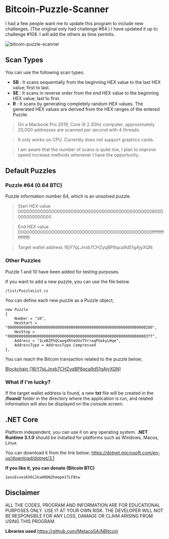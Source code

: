 ﻿# Bitcoin-Puzzle-Scanner
 
I had a few people want me to update this program to include new challenges. (The original only had challenge #64.)
I have updated it up to challenge #108. I will add the others as time permits.

![bitcoin-puzzle-scanner](https://i.ibb.co/v4QmWtL/Ekran-Resmi-2022-01-18-20-15-58.png)

## Scan Types

You can use the following scan types.

- **SB** : It scans sequentially from the beginning HEX value to the last HEX value; first to last.
- **SE** : It scans in reverse order from the end HEX value to the beginning HEX value; last to first.
- **R** : It scans by generating completely random HEX values. The generated HEX values are derived from the HEX ranges of the entered Puzzle.


> On a Macbook Pro 2019, Core i9 2.3Ghz computer, approximately 20,000 addresses are scanned per second with 4 threads. 

> It only works on CPU. Currently does not support graphics cards.

> I am aware that the number of scans is quite low, I plan to improve speed increase methods whenever I have the opportunity..

## Default Puzzles

### Puzzle #64 (0.64 BTC)

Puzzle information number 64, which is an unsolved puzzle.

> Start HEX value
> 0000000000000000000000000000000000000000000000008000000000000000

> End HEX value
> 000000000000000000000000000000000000000000000000ffffffffffffffff

> Target wallet address
> 16jY7qLJnxb7CHZyqBP8qca9d51gAjyXQN

### Other Puzzles

Puzzle 1 and 10 have been added for testing purposes.

If you want to add a new puzzle, you can use the file below.

    /list/PuzzleList.cs

You can define each new puzzle as a Puzzle object;

    new Puzzle
    {
        Number = "10",
        HexStart = "0000000000000000000000000000000000000000000000000000000000000200",
        HexStop = "00000000000000000000000000000000000000000000000000000000000003ff",
        Address = "1LeBZP5QCwwgXRtmVUvTVrraqPUokyLHqe",
        AddressType = AddressType.Compressed
    },

You can reach the Bitcoin transaction related to the puzzle below;

[Blockchain (16jY7qLJnxb7CHZyqBP8qca9d51gAjyXQN)](https://www.blockchain.com/btc/tx/08389f34c98c606322740c0be6a7125d9860bb8d5cb182c02f98461e5fa6cd15)

### What if I'm lucky?
If the target wallet address is found, a new **txt** file will be created in the **/found/** folder in the directory where the application is run, and related information will also be displayed on the console screen.

## .NET Core

Platform independent, you can use it on any operating system. **.NET Runtime 3.1.0** should be installed for platforms such as Windows, Macos, Linux.

You can download it from the link below;
https://dotnet.microsoft.com/en-us/download/dotnet/3.1

**If you like it, you can donate (Bitcoin BTC)**

    1eosEvvesKV6C2ka4RDNZhmepm1TLFBtw

## Disclaimer
ALL THE CODES, PROGRAM AND INFORMATION ARE FOR EDUCATIONAL PURPOSES ONLY. USE IT AT YOUR OWN RISK. THE DEVELOPER WILL NOT BE RESPONSIBLE FOR ANY LOSS, DAMAGE OR CLAIM ARISING FROM USING THIS PROGRAM.

**Libraries used**
https://github.com/MetacoSA/NBitcoin
